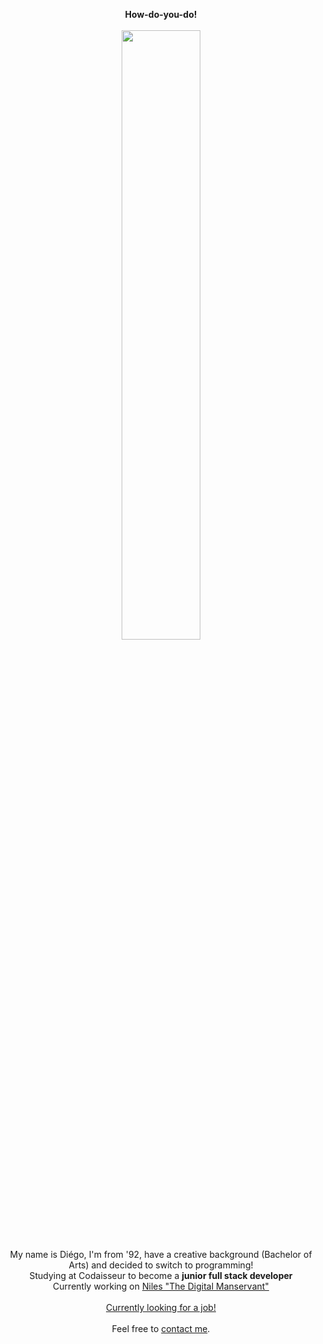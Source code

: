 <p align="center">
  <strong>How-do-you-do!</strong>
<br/>
<br/>
<img src="https://i.imgur.com/zTHdRpP.gif" width="50%"/>   
<br/>
My name is Diégo, I'm from '92, have a creative background (Bachelor of Arts) and decided to switch to programming!   
<br/>
  Studying at Codaisseur to become a <strong>junior full stack developer</strong>  
<br/>
  Currently working on <a href="https://github.com/DiegoOTdC/Niles-Frontend">Niles "The Digital Manservant"</a>
<br/>
<br/>
<ins>Currently looking for a job!</ins>   
<br/>
<br/>
Feel free to <a href = "mailto: d.teixeiradacosta@hotmail.com">contact me</a>.</p>
